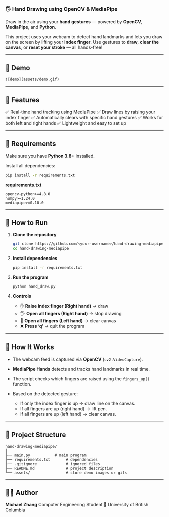 ### 🖐️ Hand Drawing using OpenCV & MediaPipe

Draw in the air using your **hand gestures** — powered by **OpenCV**, **MediaPipe**, and **Python**.

This project uses your webcam to detect hand landmarks and lets you draw on the screen by lifting your **index finger**.
Use gestures to **draw**, **clear the canvas**, or **reset your stroke** — all hands-free!

---

## 📸 Demo

```
![demo](assets/demo.gif)
```

---

## 🧠 Features

✅ Real-time hand tracking using MediaPipe
✅ Draw lines by raising your index finger
✅ Automatically clears with specific hand gestures
✅ Works for both left and right hands
✅ Lightweight and easy to set up

---

## 🧩 Requirements

Make sure you have **Python 3.8+** installed.

Install all dependencies:

```bash
pip install -r requirements.txt
```

**requirements.txt**

```
opencv-python>=4.8.0
numpy>=1.24.0
mediapipe>=0.10.0
```

---

## 🚀 How to Run

1. **Clone the repository**

   ```bash
   git clone https://github.com/<your-username>/hand-drawing-mediapipe.git
   cd hand-drawing-mediapipe
   ```

2. **Install dependencies**

   ```bash
   pip install -r requirements.txt
   ```

3. **Run the program**

   ```bash
   python hand_draw.py
   ```

4. **Controls**

   * ✋ **Raise index finger (Right hand)** → draw
   * 🖐️ **Open all fingers (Right hand)** → stop drawing
   * 👋 **Open all fingers (Left hand)** → clear canvas
   * ❌ **Press ‘q’** → quit the program

---

## 🧠 How It Works

* The webcam feed is captured via **OpenCV** (`cv2.VideoCapture`).
* **MediaPipe Hands** detects and tracks hand landmarks in real time.
* The script checks which fingers are raised using the `fingers_up()` function.
* Based on the detected gesture:

  * If only the index finger is up → draw line on the canvas.
  * If all fingers are up (right hand) → lift pen.
  * If all fingers are up (left hand) → clear canvas.

---

## 🧱 Project Structure

```
hand-drawing-mediapipe/
│
├── main.py           # main program
├── requirements.txt       # dependencies
├── .gitignore             # ignored files
├── README.md              # project description
└── assets/                # store demo images or gifs
```

---

## 🧑‍💻 Author

**Michael Zhang**
Computer Engineering Student
📍 University of British Columbia